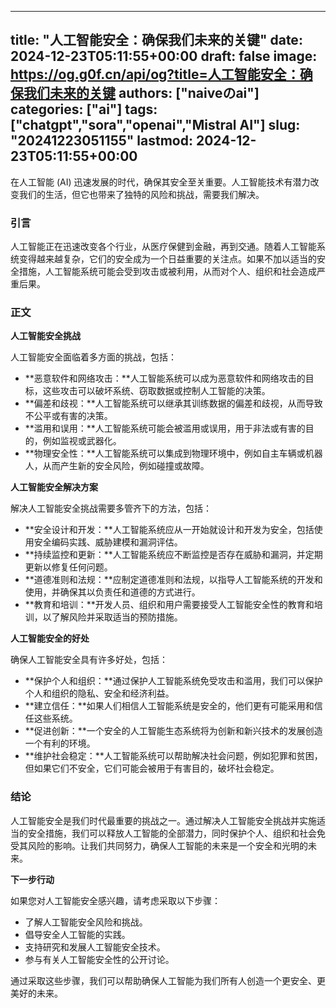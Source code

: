 
---
title: "人工智能安全：确保我们未来的关键"
date: 2024-12-23T05:11:55+00:00
draft: false
image: https://og.g0f.cn/api/og?title=人工智能安全：确保我们未来的关键
authors: ["naiveのai"]
categories: ["ai"]
tags: ["chatgpt","sora","openai","Mistral AI"]
slug: "20241223051155"
lastmod: 2024-12-23T05:11:55+00:00
---
在人工智能 (AI) 迅速发展的时代，确保其安全至关重要。人工智能技术有潜力改变我们的生活，但它也带来了独特的风险和挑战，需要我们解决。

### 引言

人工智能正在迅速改变各个行业，从医疗保健到金融，再到交通。随着人工智能系统变得越来越复杂，它们的安全成为一个日益重要的关注点。如果不加以适当的安全措施，人工智能系统可能会受到攻击或被利用，从而对个人、组织和社会造成严重后果。

### 正文

**人工智能安全挑战**

人工智能安全面临着多方面的挑战，包括：

- **恶意软件和网络攻击：**人工智能系统可以成为恶意软件和网络攻击的目标，这些攻击可以破坏系统、窃取数据或控制人工智能的决策。
- **偏差和歧视：**人工智能系统可以继承其训练数据的偏差和歧视，从而导致不公平或有害的决策。
- **滥用和误用：**人工智能系统可能会被滥用或误用，用于非法或有害的目的，例如监视或武器化。
- **物理安全性：**人工智能系统可以集成到物理环境中，例如自主车辆或机器人，从而产生新的安全风险，例如碰撞或故障。

**人工智能安全解决方案**

解决人工智能安全挑战需要多管齐下的方法，包括：

- **安全设计和开发：**人工智能系统应从一开始就设计和开发为安全，包括使用安全编码实践、威胁建模和漏洞评估。
- **持续监控和更新：**人工智能系统应不断监控是否存在威胁和漏洞，并定期更新以修复任何问题。
- **道德准则和法规：**应制定道德准则和法规，以指导人工智能系统的开发和使用，并确保其以负责任和道德的方式进行。
- **教育和培训：**开发人员、组织和用户需要接受人工智能安全性的教育和培训，以了解风险并采取适当的预防措施。

**人工智能安全的好处**

确保人工智能安全具有许多好处，包括：

- **保护个人和组织：**通过保护人工智能系统免受攻击和滥用，我们可以保护个人和组织的隐私、安全和经济利益。
- **建立信任：**如果人们相信人工智能系统是安全的，他们更有可能采用和信任这些系统。
- **促进创新：**一个安全的人工智能生态系统将为创新和新兴技术的发展创造一个有利的环境。
- **维护社会稳定：**人工智能系统可以帮助解决社会问题，例如犯罪和贫困，但如果它们不安全，它们可能会被用于有害目的，破坏社会稳定。

### 结论

人工智能安全是我们时代最重要的挑战之一。通过解决人工智能安全挑战并实施适当的安全措施，我们可以释放人工智能的全部潜力，同时保护个人、组织和社会免受其风险的影响。让我们共同努力，确保人工智能的未来是一个安全和光明的未来。

**下一步行动**

如果您对人工智能安全感兴趣，请考虑采取以下步骤：

- 了解人工智能安全风险和挑战。
- 倡导安全人工智能的实践。
- 支持研究和发展人工智能安全技术。
- 参与有关人工智能安全性的公开讨论。

通过采取这些步骤，我们可以帮助确保人工智能为我们所有人创造一个更安全、更美好的未来。